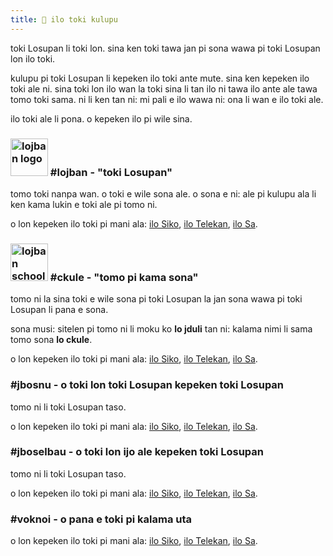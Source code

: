 ```yaml
---
title: 💬 ilo toki kulupu
---
```


toki Losupan li toki lon. sina ken toki tawa jan pi sona wawa pi toki Losupan lon ilo toki.

kulupu pi toki Losupan li kepeken ilo toki ante mute. sina ken kepeken ilo toki ale ni. sina toki lon ilo wan la toki sina li tan ilo ni tawa ilo ante ale tawa tomo toki sama. ni li ken tan ni: mi pali e ilo wawa ni: ona li wan e ilo toki ale.

ilo toki ale li pona. o kepeken ilo pi wile sina.

### <img src="/assets/pixra/ralju/pluka_lanci.svg" alt="lojban logo" style="height:60px;"/> #lojban - "toki Losupan"

tomo toki nanpa wan. o toki e wile sona ale. o sona e ni: ale pi kulupu ala li ken kama lukin e toki ale pi tomo ni.

o lon kepeken ilo toki pi mani ala: [ilo Siko](https://discord.gg/BVm4EYR), [ilo Telekan](https://t.me/lojban), [ilo Sa](https://join.slack.com/t/lojban/shared_invite/zt-k3s96tvq-4mtkvG0ZlW2rFIwTPb4rIg).

### <img src="/assets/pixra/ralju/jduli.svg" alt="lojban school logo" style="height:60px;"/> #ckule - "tomo pi kama sona"

tomo ni la sina toki e wile sona pi toki Losupan la jan sona wawa pi toki Losupan li pana e sona.

sona musi: sitelen pi tomo ni li moku ko **lo jduli** tan ni: kalama nimi li sama tomo sona **lo ckule**.

o lon kepeken ilo toki pi mani ala: [ilo Siko](https://discord.gg/BVm4EYR), [ilo Telekan](https://t.me/lojban), [ilo Sa](https://join.slack.com/t/lojban/shared_invite/zt-k3s96tvq-4mtkvG0ZlW2rFIwTPb4rIg).

### #jbosnu - o toki lon toki Losupan kepeken toki Losupan

tomo ni li toki Losupan taso.

o lon kepeken ilo toki pi mani ala: [ilo Siko](https://discord.gg/BVm4EYR), [ilo Telekan](https://t.me/lojban), [ilo Sa](https://join.slack.com/t/lojban/shared_invite/zt-k3s96tvq-4mtkvG0ZlW2rFIwTPb4rIg).

### #jboselbau - o toki lon ijo ale kepeken toki Losupan

tomo ni li toki Losupan taso.

o lon kepeken ilo toki pi mani ala: [ilo Siko](https://discord.gg/BVm4EYR), [ilo Telekan](https://t.me/lojban), [ilo Sa](https://join.slack.com/t/lojban/shared_invite/zt-k3s96tvq-4mtkvG0ZlW2rFIwTPb4rIg).

### #voknoi - o pana e toki pi kalama uta

o lon kepeken ilo toki pi mani ala: [ilo Siko](https://discord.gg/BVm4EYR), [ilo Telekan](https://t.me/lojban), [ilo Sa](https://join.slack.com/t/lojban/shared_invite/zt-k3s96tvq-4mtkvG0ZlW2rFIwTPb4rIg).
